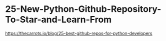 # 25-New-Python-Github-Repository-To-Star-and-Learn-From
https://thecarrots.io/blog/25-best-github-repos-for-python-developers

